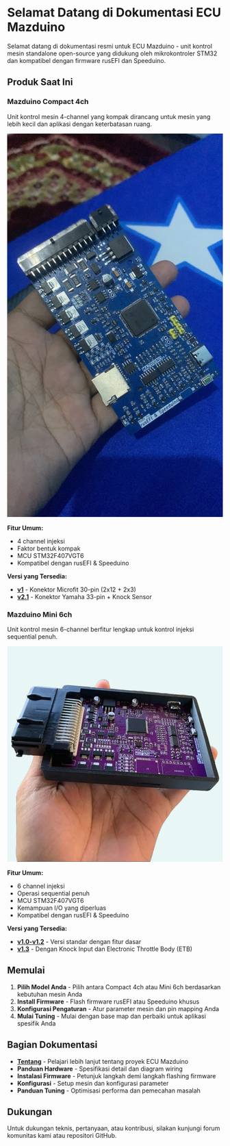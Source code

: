 # Selamat Datang di Dokumentasi ECU Mazduino

Selamat datang di dokumentasi resmi untuk ECU Mazduino - unit kontrol mesin standalone open-source yang didukung oleh mikrokontroler STM32 dan kompatibel dengan firmware rusEFI dan Speeduino.

## Produk Saat Ini

### Mazduino Compact 4ch
Unit kontrol mesin 4-channel yang kompak dirancang untuk mesin yang lebih kecil dan aplikasi dengan keterbatasan ruang.

![Mazduino Compact 4ch](img/mazduino-compact-4ch.jpg)

**Fitur Umum:**
- 4 channel injeksi
- Faktor bentuk kompak
- MCU STM32F407VGT6
- Kompatibel dengan rusEFI & Speeduino

**Versi yang Tersedia:**
- **[v1](mazduino-compact-4ch-v1.md)** - Konektor Microfit 30-pin (2x12 + 2x3)
- **[v2.1](mazduino-compact-4ch-v2.1.md)** - Konektor Yamaha 33-pin + Knock Sensor

### Mazduino Mini 6ch
Unit kontrol mesin 6-channel berfitur lengkap untuk kontrol injeksi sequential penuh.

![Mazduino Mini 6ch](img/mazduino-mini-6ch.jpg)

**Fitur Umum:**
- 6 channel injeksi
- Operasi sequential penuh
- MCU STM32F407VGT6
- Kemampuan I/O yang diperluas
- Kompatibel dengan rusEFI & Speeduino

**Versi yang Tersedia:**
- **[v1.0-v1.2](mazduino-mini-6ch-v1.0-v1.2.md)** - Versi standar dengan fitur dasar
- **[v1.3](mazduino-mini-6ch-v1.3.md)** - Dengan Knock Input dan Electronic Throttle Body (ETB)

## Memulai

1. **Pilih Model Anda** - Pilih antara Compact 4ch atau Mini 6ch berdasarkan kebutuhan mesin Anda
2. **Install Firmware** - Flash firmware rusEFI atau Speeduino khusus
3. **Konfigurasi Pengaturan** - Atur parameter mesin dan pin mapping Anda
4. **Mulai Tuning** - Mulai dengan base map dan perbaiki untuk aplikasi spesifik Anda

## Bagian Dokumentasi

- **[Tentang](about.md)** - Pelajari lebih lanjut tentang proyek ECU Mazduino
- **Panduan Hardware** - Spesifikasi detail dan diagram wiring
- **Instalasi Firmware** - Petunjuk langkah demi langkah flashing firmware
- **Konfigurasi** - Setup mesin dan konfigurasi parameter
- **Panduan Tuning** - Optimisasi performa dan pemecahan masalah

## Dukungan

Untuk dukungan teknis, pertanyaan, atau kontribusi, silakan kunjungi forum komunitas kami atau repositori GitHub.
